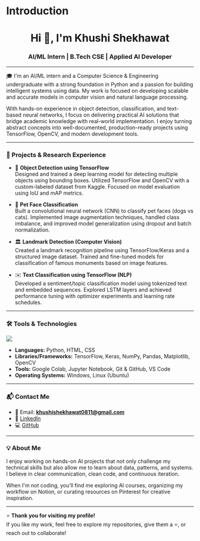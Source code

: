 # Introduction
<h1 align="center">Hi 👋, I'm Khushi Shekhawat</h1>
<h3 align="center">AI/ML Intern | B.Tech CSE | Applied AI Developer</h3>

---

🎓 I'm an AI/ML intern and a Computer Science & Engineering undergraduate with a strong foundation in Python and a passion for building intelligent systems using data. My work is focused on developing scalable and accurate models in computer vision and natural language processing.

With hands-on experience in object detection, classification, and text-based neural networks, I focus on delivering practical AI solutions that bridge academic knowledge with real-world implementation. I enjoy turning abstract concepts into well-documented, production-ready projects using TensorFlow, OpenCV, and modern development tools.

---

### 💼 Projects & Research Experience

- 🧠 **Object Detection using TensorFlow**  
  Designed and trained a deep learning model for detecting multiple objects using bounding boxes. Utilized TensorFlow and OpenCV with a custom-labeled dataset from Kaggle. Focused on model evaluation using IoU and mAP metrics.

- 🐾 **Pet Face Classification**  
  Built a convolutional neural network (CNN) to classify pet faces (dogs vs cats). Implemented image augmentation techniques, handled class imbalance, and improved model generalization using dropout and batch normalization.

- 🏛 **Landmark Detection (Computer Vision)**  
  Created a landmark recognition pipeline using TensorFlow/Keras and a structured image dataset. Trained and fine-tuned models for classification of famous monuments based on image features.

- ✉️ **Text Classification using TensorFlow (NLP)**  
  Developed a sentiment/topic classification model using tokenized text and embedded sequences. Explored LSTM layers and achieved performance tuning with optimizer experiments and learning rate schedules.

---

### 🛠️ Tools & Technologies

<p align="left">
  <img src="https://skillicons.dev/icons?i=python,tensorflow,opencv,jupyter,github,vscode,html,css,linux,colab" />
</p>

- **Languages:** Python, HTML, CSS  
- **Libraries/Frameworks:** TensorFlow, Keras, NumPy, Pandas, Matplotlib, OpenCV  
- **Tools:** Google Colab, Jupyter Notebook, Git & GitHub, VS Code  
- **Operating Systems:** Windows, Linux (Ubuntu)

---

### 📬 Contact Me

- 📧 Email: **khushishekhawat0811@gmail.com**  
- 🔗 [LinkedIn](https://www.linkedin.com/in/khushi-shekhawat-45616331b/)  
- 💻 [GitHub](https://github.com/khushi08shekhawat)

---

### 💡 About Me

I enjoy working on hands-on AI projects that not only challenge my technical skills but also allow me to learn about data, patterns, and systems. I believe in clear communication, clean code, and continuous iteration.

When I'm not coding, you’ll find me exploring AI courses, organizing my workflow on Notion, or curating resources on Pinterest for creative inspiration.

---

⭐ **Thank you for visiting my profile!**  
If you like my work, feel free to explore my repositories, give them a ⭐, or reach out to collaborate!
